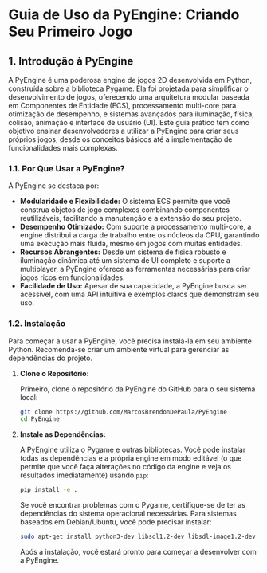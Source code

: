 # Guia de Uso da PyEngine: Criando Seu Primeiro Jogo

## 1. Introdução à PyEngine

A PyEngine é uma poderosa engine de jogos 2D desenvolvida em Python, construída sobre a biblioteca Pygame. Ela foi projetada para simplificar o desenvolvimento de jogos, oferecendo uma arquitetura modular baseada em Componentes de Entidade (ECS), processamento multi-core para otimização de desempenho, e sistemas avançados para iluminação, física, colisão, animação e interface de usuário (UI). Este guia prático tem como objetivo ensinar desenvolvedores a utilizar a PyEngine para criar seus próprios jogos, desde os conceitos básicos até a implementação de funcionalidades mais complexas.

### 1.1. Por Que Usar a PyEngine?

A PyEngine se destaca por:

- **Modularidade e Flexibilidade:** O sistema ECS permite que você construa objetos de jogo complexos combinando componentes reutilizáveis, facilitando a manutenção e a extensão do seu projeto.
- **Desempenho Otimizado:** Com suporte a processamento multi-core, a engine distribui a carga de trabalho entre os núcleos da CPU, garantindo uma execução mais fluida, mesmo em jogos com muitas entidades.
- **Recursos Abrangentes:** Desde um sistema de física robusto e iluminação dinâmica até um sistema de UI completo e suporte a multiplayer, a PyEngine oferece as ferramentas necessárias para criar jogos ricos em funcionalidades.
- **Facilidade de Uso:** Apesar de sua capacidade, a PyEngine busca ser acessível, com uma API intuitiva e exemplos claros que demonstram seu uso.

### 1.2. Instalação

Para começar a usar a PyEngine, você precisa instalá-la em seu ambiente Python. Recomenda-se criar um ambiente virtual para gerenciar as dependências do projeto.

1.  **Clone o Repositório:**

    Primeiro, clone o repositório da PyEngine do GitHub para o seu sistema local:

    ```bash
    git clone https://github.com/MarcosBrendonDePaula/PyEngine
    cd PyEngine
    ```

2.  **Instale as Dependências:**

    A PyEngine utiliza o Pygame e outras bibliotecas. Você pode instalar todas as dependências e a própria engine em modo editável (o que permite que você faça alterações no código da engine e veja os resultados imediatamente) usando `pip`:

    ```bash
    pip install -e .
    ```

    Se você encontrar problemas com o Pygame, certifique-se de ter as dependências do sistema operacional necessárias. Para sistemas baseados em Debian/Ubuntu, você pode precisar instalar:

    ```bash
    sudo apt-get install python3-dev libsdl1.2-dev libsdl-image1.2-dev libsdl-mixer1.2-dev libsdl-ttf2.0-dev libsmpeg-dev libportmidi-dev libavformat-dev libswscale-dev
    ```

    Após a instalação, você estará pronto para começar a desenvolver com a PyEngine.


